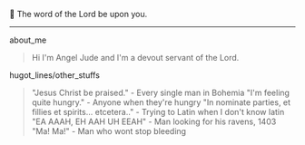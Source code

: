 :angel: The word of the Lord be upon you.
***
about_me
>  Hi I'm Angel Jude and I'm a devout servant of the Lord.

hugot_lines/other_stuffs
> "Jesus Christ be praised." - Every single man in Bohemia
> "I'm feeling quite hungry." - Anyone when they're hungry
> "In nominate parties, et fillies et spirits... etcetera.." - Trying to Latin when I don't know latin
> "EA AAAH, EH AAH UH EEAH" - Man looking for his ravens, 1403
> "Ma! Ma!" - Man who wont stop bleeding
